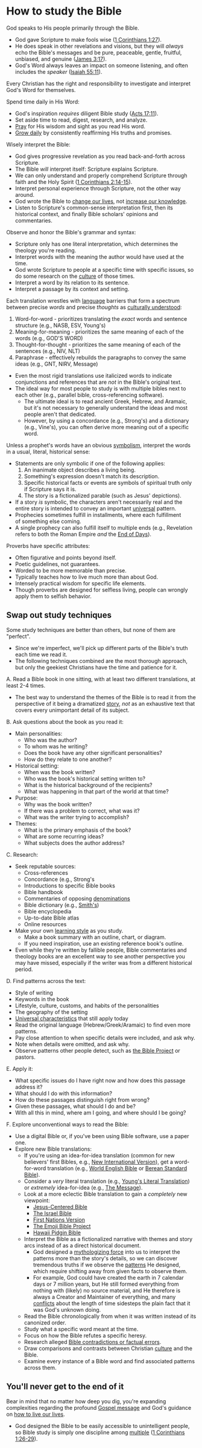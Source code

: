 
# How to study the Bible

God speaks to His people primarily through the Bible.

- God gave Scripture to make fools wise ([1 Corinthians 1:27](https://biblehub.com/1_corinthians/1-27.htm)).
- He does speak in other revelations and visions, but they will *always* echo the Bible's messages and be pure, peaceable, gentle, fruitful, unbiased, and genuine ([James 3:17](https://biblehub.com/james/3-17.htm)).
- God's Word always leaves an impact on someone listening, and often includes the *speaker* ([Isaiah 55:11](https://biblehub.com/isaiah/55-11.htm)).

Every Christian has the right and responsibility to investigate and interpret God's Word for themselves.

Spend time daily in His Word:

- God's inspiration *requires* diligent Bible study ([Acts 17:11](https://biblehub.com/acts/17-11.htm)).
- Set aside time to read, digest, research, and analyze.
- [Pray](spiritual-exercises-prayer.md) for His wisdom and sight as you read His word.
- [Grow daily](spiritual-exercises.md) by consistently reaffirming His truths and promises.

Wisely interpret the Bible:

- God gives progressive revelation as you read back-and-forth across Scripture.
- The Bible *will* interpret itself: Scripture explains Scripture.
- We can only understand and properly comprehend Scripture through faith and the Holy Spirit ([1 Corinthians 2:14-15](https://biblehub.com/bsb/1_corinthians/2.htm)).
- Interpret personal experience through Scripture, not the other way around.
- God wrote the Bible to [change our lives](goodlife.md), not [increase our knowledge](understanding.md).
- Listen to Scripture's common-sense interpretation first, then its historical context, and finally Bible scholars' opinions and commentaries.

Observe and honor the Bible's grammar and syntax:

- Scripture only has one literal interpretation, which determines the theology you're reading.
- Interpret words with the meaning the author would have used at the time.
- God wrote Scripture to people at a specific time with specific issues, so do some research on the [culture](people-culture.md) of those times.
- Interpret a word by its relation to its sentence.
- Interpret a passage by its context and setting.

Each translation wrestles with [language](language.md) barriers that form a spectrum between precise *words* and precise *thoughts* as [culturally understood](people-culture.md):

1. Word-for-word - prioritizes translating the *exact* words and sentence structure (e.g., NASB, ESV, Young's)
2. Meaning-for-meaning - prioritizes the same meaning of each of the words (e.g., GOD'S WORD)
3. Thought-for-thought - prioritizes the same meaning of each of the sentences (e.g., NIV, NLT)
4. Paraphrase - effectively rebuilds the paragraphs to convey the same ideas (e.g., GNT, NIRV, Message)

- Even the most rigid translations use italicized words to indicate conjunctions and references that are *not* in the Bible's original text.
- The ideal way for most people to study is with multiple bibles next to each other (e.g., parallel bible, cross-referencing software).
  - The ultimate ideal is to read ancient Greek, Hebrew, and Aramaic, but it's not necessary to generally understand the ideas and most people aren't that dedicated.
  - However, by using a concordance (e.g., Strong's) and a dictionary (e.g., Vine's), you can often derive more meaning out of a specific word.

Unless a prophet's words have an obvious [symbolism](symbols.md), interpret the words in a usual, literal, historical sense:

- Statements are only symbolic if one of the following applies:
  1. An inanimate object describes a living being.
  2. Something's expression doesn't match its description.
  3. Specific historical facts or events are symbols of spiritual truth only if Scripture says it is.
  4. The story is a fictionalized parable (such as Jesus' depictions).
- If a story *is* symbolic, the characters aren't necessarily real and the entire story is intended to convey an important [universal](humanity-universals.md) pattern.
- Prophecies sometimes fulfill in installments, where each fulfillment of something else coming.
- A single prophecy can also fulfill itself to multiple ends (e.g., Revelation refers to both the Roman Empire *and* the [End of Days](jesus-returns.md)).

Proverbs have specific attributes:

- Often figurative and points beyond itself.
- Poetic guidelines, not guarantees.
- Worded to be more memorable than precise.
- Typically teaches how to live much more than about God.
- Intensely practical wisdom for specific life elements.
- Though proverbs are designed for selfless living, people can wrongly apply them to selfish behavior.

## Swap out study techniques

Some study techniques are better than others, but none of them are "perfect".

- Since we're imperfect, we'll pick up different parts of the Bible's truth each time we read it.
- The following techniques combined are the most thorough approach, but only the geekiest Christians have the time and patience for it.

A. Read a Bible book in one sitting, with at least two different translations, at least 2-4 times.

- The best way to understand the themes of the Bible is to read it from the perspective of it being a dramatized [story](stories.md), *not* as an exhaustive text that covers every unimportant detail of its subject.

B. Ask questions about the book as you read it:

- Main personalities:
  - Who was the author?
  - To whom was he writing?
  - Does the book have any other significant personalities?
  - How do they relate to one another?
- Historical setting:
  - When was the book written?
  - Who was the book's historical setting written to?
  - What is the historical background of the recipients?
  - What was happening in that part of the world at that time?
- Purpose:
  - Why was the book written?
  - If there was a problem to correct, what was it?
  - What was the writer trying to accomplish?
- Themes:
  - What is the primary emphasis of the book?
  - What are some recurring ideas?
  - What subjects does the author address?

C. Research:

- Seek reputable sources:
  - Cross-references
  - Concordance (e.g., Strong's
  - Introductions to specific Bible books
  - Bible handbook
  - Commentaries of opposing [denominations](conflicts-christian-1_why.md)
  - Bible dictionary (e.g., [Smith's](https://biblehub.com/dictionary/smith.htm))
  - Bible encyclopedia
  - Up-to-date Bible atlas
  - Online resources
- Make your own [learning style](mind-memory.md) as you study.
  - Make a book summary with an outline, chart, or diagram.
  - If you need inspiration, use an existing reference book's outline.
- Even while they're written by fallible people, Bible commentaries and theology books are an excellent way to see another perspective you may have missed, especially if the writer was from a different historical period.

D. Find patterns across the text:

- Style of writing
- Keywords in the book
- Lifestyle, culture, customs, and habits of the personalities
- The geography of the setting
- [Universal characteristics](humanity-universals.md) that still apply today
- Read the original language (Hebrew/Greek/Aramaic) to find even more patterns.
- Pay close attention to when specific details were included, and ask why.
- Note when details were omitted, and ask why.
- Observe patterns other people detect, such as [the Bible Project](https://bibleproject.com/) or pastors.

E. Apply it:

- What specific issues do I have right now and how does this passage address it?
- What should I do with this information?
- How do these passages distinguish right from wrong?
- Given these passages, what should I do and be?
- With all this in mind, where am I going, and where should I be going?

F. Explore unconventional ways to read the Bible:

- Use a digital Bible or, if you've been using Bible software, use a paper one.
- Explore new Bible translations:
  - If you're using an idea-for-idea translation (common for new believers' first Bibles, e.g., [New International Version](https://www.thenivbible.com/)), get a word-for-word translation (e.g., [World English Bible](https://worldenglish.bible/) or [Berean Standard Bible](https://berean.bible/)).
  - Consider a *very* literal translation (e.g., [Young's Literal Translation](https://archive.org/details/ylt_20220401)) or *extremely* idea-for-idea (e.g., [The Message](https://messagebible.com/)).
  - Look at a more eclectic Bible translation to gain a *completely* new viewpoint:
    - [Jesus-Centered Bible](https://www.mylifetree.com/jesus-centered-bible/)
    - [The Israel Bible](https://theisraelbible.com/)
    - [First Nations Version](https://firstnationsversion.com/)
    - [The Emoji Bible Project](https://www.emojibibleproject.com/)
    - [Hawaii Pidgin Bible](https://hipidginbible.org/)
  - Interpret the Bible as a fictionalized narrative with themes and story arcs instead of as a direct historical document.
    - God designed a [mythologizing force](stories-myths.md) into us to interpret the patterns more than the story's details, so we can discover tremendous truths if we observe the [patterns](symbols.md) He designed, which require shifting away from given facts to observe them.
    - For example, God could have created the earth in 7 calendar days or 7 million years, but He still formed everything from nothing with (likely) no source material, and He therefore is always a Creator and Maintainer of everything, and many [conflicts](conflicts-christian-1_why.md) about the length of time sidesteps the plain fact that it was God's unknown doing.
  - Read the Bible chronologically from when it was written instead of its canonized order.
  - Study what a specific word meant at the time.
  - Focus on how the Bible refutes a specific heresy.
  - Research alleged [Bible contradictions or factual errors](evangelism-apologetics.md).
  - Draw comparisons and contrasts between Christian [culture](people-culture.md) and the Bible.
  - Examine every instance of a Bible word and find associated patterns across them.

## You'll never get to the end of it

Bear in mind that no matter how deep you dig, you're expanding complexities regarding the profound [Gospel message](jesus-gospel.md) and God's guidance on [how to live our lives](spiritual-exercises.md).

- God designed the Bible to be easily accessible to unintelligent people, so Bible study is simply one discipline among [multiple](spiritual-exercises.md) ([1 Corinthians  1:26-29](https://biblehub.com/bsb/1_corinthians/1.htm)).
